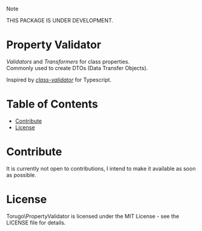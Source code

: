 > [!NOTE]
> THIS PACKAGE IS UNDER DEVELOPMENT.

# Property Validator <!-- omit in toc -->

*Validators* and *Transformers* for class properties.  
Commonly used to create DTOs (Data Transfer Objects).

Inspired by [*class-validator*](https://github.com/typestack/class-validator) for Typescript.

# Table of Contents <!-- omit in toc -->

- [Contribute](#contribute)
- [License](#license)

# Contribute

It is currently not open to contributions, I intend to make it available as soon as possible.

# License

Torugo\PropertyValidator is licensed under the MIT License - see the LICENSE file for details.
